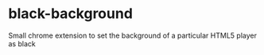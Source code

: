 # black-background  

Small chrome extension to set the background of a particular HTML5 player as black
